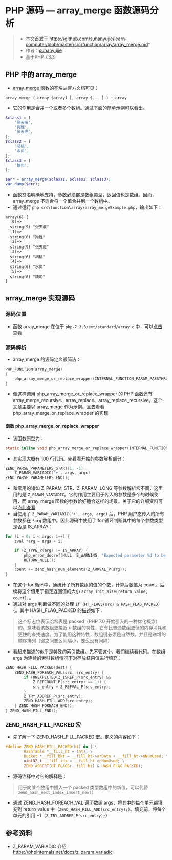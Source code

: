 # PHP 源码 — array_merge 函数源码分析
>* 本文[首发](https://github.com/suhanyujie/learn-computer/blob/master/src/function/array/array_merge.md)于 https://github.com/suhanyujie/learn-computer/blob/master/src/function/array/array_merge.md* 
>* 作者：[suhanyujie](https://github.com/suhanyujie)
>* 基于PHP 7.3.3

## PHP 中的 array_merge
* [array_merge 函数](https://php.net/array_merge)的签名从官方文档可见：

```
array_merge ( array $array1 [, array $... ] ) : array
```

* 它的作用是合并一个或者多个数组。通过下面的简单示例可以看出。

```php
$class1 = [
    '张天痕',
    '狗胜',
    '张天虎',
];
$class2 = [
    '胡桃',
    '水尚',
];
$class3 = [
    '魏司',
];

$arr = array_merge($class1, $class2, $class3);
var_dump($arr);
```

* 函数签名明确地支持，参数必须都是数组类型，返回值也是数组。因而，array_merge 不适合将一个值合并到一个数组中。
* 通过运行 `php src\function\array\array_mergeExample.php`，输出如下：

```shell
array(6) {
  [0]=>
  string(9) "张天痕"
  [1]=>
  string(6) "狗胜"
  [2]=>
  string(9) "张天虎"
  [3]=>
  string(6) "胡桃"
  [4]=>
  string(6) "水尚"
  [5]=>
  string(6) "魏司"
}
```

## array_merge 实现源码
### 源码位置
* 函数 array_merge 在位于 `php-7.3.3/ext/standard/array.c` 中，可以[点击查看](https://github.com/php/php-src/blob/9ebd7f36b1bcbb2b425ab8e903846f3339d6d566/ext/standard/array.c#L3840)

### 源码解析
* array_merge 的源码定义很简洁：

```c
PHP_FUNCTION(array_merge)
{
	php_array_merge_or_replace_wrapper(INTERNAL_FUNCTION_PARAM_PASSTHRU, 0, 0);
}
```

* 像这样调用 php_array_merge_or_replace_wrapper 的 PHP 函数还有 array_merge_recursive、array_replace、array_replace_recursive。这个文章主要以 array_merge 作为示例。且去看看 php_array_merge_or_replace_wrapper 的实现

#### 函数 php_array_merge_or_replace_wrapper
* 该函数原型为：

```c
static inline void php_array_merge_or_replace_wrapper(INTERNAL_FUNCTION_PARAMETERS, int recursive, int replace);
```

* 其实现大概有 100 行代码。先看看开始的参数解析部分：

```c
ZEND_PARSE_PARAMETERS_START(1, -1)
    Z_PARAM_VARIADIC('+', args, argc)
ZEND_PARSE_PARAMETERS_END();
```

* 和常用的诸如 Z_PARAM_STR、Z_PARAM_LONG 等参数解析宏不同，这里用的是 `Z_PARAM_VARIADIC`。它的作用主要用于传入的参数是多个的时候使用，而 array_merge 函数的参数恰好适合这样的场景。关于它的详细资料可以[点此查看](https://phpinternals.net/docs/z_param_variadic)
* 当使用了 `Z_PARAM_VARIADIC('+', args, argc)` 后，PHP 用户态传入的所有参数都在 `*arg` 数组中。因此源码中使用了 for 循环判断其中的每个参数类型是否是 IS_ARRAY：

```c
for (i = 0; i < argc; i++) {
    zval *arg = args + i;

    if (Z_TYPE_P(arg) != IS_ARRAY) {
        php_error_docref(NULL, E_WARNING, "Expected parameter %d to be an array, %s given", i + 1, zend_zval_type_name(arg));
        RETURN_NULL();
    }
    count += zend_hash_num_elements(Z_ARRVAL_P(arg));
}
```

* 在这个 for 循环中，通统计了所有数组的值的个数，计算后数值为 count。后续将这个值用于指定返回值的大小 `array_init_size(return_value, count);`。
* 通过对 args 判断做不同的处理 `if (HT_FLAGS(src) & HASH_FLAG_PACKED) {`。其中 HASH_FLAG_PACKED 的[描述](https://phpinternals.net/docs/hash_flag_packed)如下：
> 这个标志位表示哈希表是 packed（PHP 7.0 开始引入的一种优化概念）的。意味着该数组更接近 c 数组的特性，它有比普通数组更低的内存消耗和更快的查找速度。为了能用这种特性，数组键必须是自然数，并且是递增的顺序排列（键之间要么间隔小，要么没有间隔）

* 看起来描述的似乎是特殊的索引数组。先不管这个，我们继续看代码。在数组 args 为连续的索引数组情况下对存放结果值进行填充：

```c
ZEND_HASH_FILL_PACKED(dest) {
    ZEND_HASH_FOREACH_VAL(src, src_entry) {
        if (UNEXPECTED(Z_ISREF_P(src_entry) &&
            Z_REFCOUNT_P(src_entry) == 1)) {
            src_entry = Z_REFVAL_P(src_entry);
        }
        Z_TRY_ADDREF_P(src_entry);
        ZEND_HASH_FILL_ADD(src_entry);
    } ZEND_HASH_FOREACH_END();
} ZEND_HASH_FILL_END();
```

### ZEND_HASH_FILL_PACKED 宏
* 先了解一下 ZEND_HASH_FILL_PACKED 宏。定义的内容如下：

```c
#define ZEND_HASH_FILL_PACKED(ht) do { \
		HashTable *__fill_ht = (ht); \
		Bucket *__fill_bkt = __fill_ht->arData + __fill_ht->nNumUsed; \
		uint32_t __fill_idx = __fill_ht->nNumUsed; \
		ZEND_ASSERT(HT_FLAGS(__fill_ht) & HASH_FLAG_PACKED);
```

* 源码注释中对它的解释是：
> 用于向某个数组中插入一个 packed 类型数组中的新值，可以代替 `zend_hash_next_index_insert_new()`

* 通过 ZEND_HASH_FOREACH_VAL 遍历数组 args，将其中的每个单元都填充到 return_value 中（`ZEND_HASH_FILL_ADD(src_entry);`）。填充前，将每个单元的引用 +1（`Z_TRY_ADDREF_P(src_entry);`）


## 参考资料
* Z_PARAM_VARIADIC 介绍 https://phpinternals.net/docs/z_param_variadic
